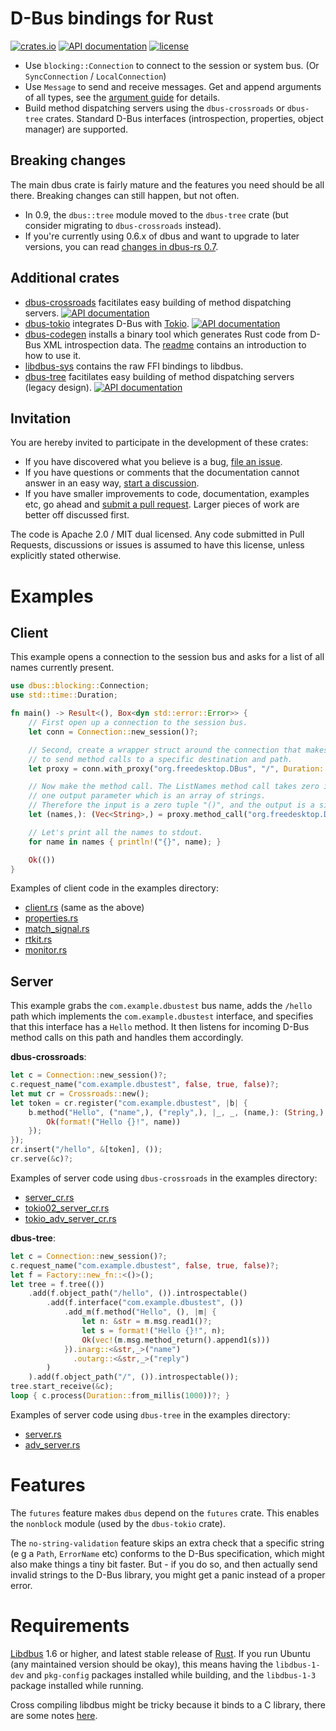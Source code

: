 D-Bus bindings for Rust
=======================

[![crates.io](https://img.shields.io/crates/v/dbus.svg)](https://crates.io/crates/dbus)
[![API documentation](https://docs.rs/dbus/badge.svg)](https://docs.rs/dbus)
[![license](https://img.shields.io/crates/l/dbus.svg)](https://crates.io/crates/dbus)

 * Use `blocking::Connection` to connect to the session or system bus. (Or `SyncConnection` / `LocalConnection`)
 * Use `Message` to send and receive messages. Get and append arguments of all types, see the [argument guide](dbus/examples/argument_guide.md) for details.
 * Build method dispatching servers using the `dbus-crossroads` or `dbus-tree` crates.
   Standard D-Bus interfaces (introspection, properties, object manager) are supported.

Breaking changes
----------------

The main dbus crate is fairly mature and the features you need should be all there. Breaking changes can still happen, but not often.

 * In 0.9, the `dbus::tree` module moved to the `dbus-tree` crate (but consider migrating to `dbus-crossroads` instead).
 * If you're currently using 0.6.x of dbus and want to upgrade to later versions, you can read [changes in dbus-rs 0.7](dbus/changes-in-0.7.md).


Additional crates
-----------------

 * [dbus-crossroads](http://crates.io/crates/dbus-crossroads/) facitilates easy building of method
    dispatching servers. [![API documentation](https://docs.rs/dbus-crossroads/badge.svg)](https://docs.rs/dbus-crossroads)
 * [dbus-tokio](http://crates.io/crates/dbus-tokio/) integrates D-Bus with [Tokio](http://tokio.rs). [![API documentation](https://docs.rs/dbus-tokio/badge.svg)](https://docs.rs/dbus-tokio)
 * [dbus-codegen](http://crates.io/crates/dbus-codegen/) installs a binary tool which generates Rust code from D-Bus XML introspection data. The [readme](https://github.com/diwic/dbus-rs/tree/master/dbus-codegen) contains an introduction to how to use it.
 * [libdbus-sys](http://crates.io/crates/libdbus-sys/) contains the raw FFI bindings to libdbus.
 * [dbus-tree](http://crates.io/crates/dbus-tree/) facitilates easy building of method
    dispatching servers (legacy design). [![API documentation](https://docs.rs/dbus-tree/badge.svg)](https://docs.rs/dbus-tree)

Invitation
----------

You are hereby invited to participate in the development of these crates:

 * If you have discovered what you believe is a bug, [file an issue](https://github.com/diwic/dbus-rs/issues).
 * If you have questions or comments that the documentation cannot answer in an easy way, [start a discussion](https://github.com/diwic/dbus-rs/discussions).
 * If you have smaller improvements to code, documentation, examples etc, go ahead and [submit a pull request](https://github.com/diwic/dbus-rs/pulls).
   Larger pieces of work are better off discussed first.

The code is Apache 2.0 / MIT dual licensed. Any code submitted in Pull Requests, discussions or issues is assumed to have this license,
unless explicitly stated otherwise.


Examples
========

Client
------

This example opens a connection to the session bus and asks for a list of all names currently present.

```rust
use dbus::blocking::Connection;
use std::time::Duration;

fn main() -> Result<(), Box<dyn std::error::Error>> {
    // First open up a connection to the session bus.
    let conn = Connection::new_session()?;

    // Second, create a wrapper struct around the connection that makes it easy
    // to send method calls to a specific destination and path.
    let proxy = conn.with_proxy("org.freedesktop.DBus", "/", Duration::from_millis(5000));

    // Now make the method call. The ListNames method call takes zero input parameters and
    // one output parameter which is an array of strings.
    // Therefore the input is a zero tuple "()", and the output is a single tuple "(names,)".
    let (names,): (Vec<String>,) = proxy.method_call("org.freedesktop.DBus", "ListNames", ())?;

    // Let's print all the names to stdout.
    for name in names { println!("{}", name); }

    Ok(())
}
```

Examples of client code in the examples directory:

 * [client.rs](https://github.com/diwic/dbus-rs/tree/master/dbus/examples/client.rs) (same as the above)
 * [properties.rs](https://github.com/diwic/dbus-rs/tree/master/dbus/examples/properties.rs)
 * [match_signal.rs](https://github.com/diwic/dbus-rs/tree/master/dbus/examples/match_signal.rs)
 * [rtkit.rs](https://github.com/diwic/dbus-rs/tree/master/dbus/examples/rtkit.rs)
 * [monitor.rs](https://github.com/diwic/dbus-rs/tree/master/dbus/examples/monitor.rs)

Server
------

This example grabs the `com.example.dbustest` bus name, adds the `/hello` path
which implements the `com.example.dbustest` interface, and specifies that this
interface has a `Hello` method.
It then listens for incoming D-Bus method calls on this path and handles them accordingly.

**dbus-crossroads**:

```rust
let c = Connection::new_session()?;
c.request_name("com.example.dbustest", false, true, false)?;
let mut cr = Crossroads::new();
let token = cr.register("com.example.dbustest", |b| {
    b.method("Hello", ("name",), ("reply",), |_, _, (name,): (String,)| {
        Ok(format!("Hello {}!", name))
    });
});
cr.insert("/hello", &[token], ());
cr.serve(&c)?;
```

Examples of server code using `dbus-crossroads` in the examples directory:

 * [server_cr.rs](https://github.com/diwic/dbus-rs/blob/master/dbus-crossroads/examples/server_cr.rs)
 * [tokio02_server_cr.rs](https://github.com/diwic/dbus-rs/blob/master/dbus-tokio/examples/tokio02_server_cr.rs)
 * [tokio_adv_server_cr.rs](https://github.com/diwic/dbus-rs/blob/master/dbus-tokio/examples/tokio_adv_server_cr.rs)

**dbus-tree**:

```rust
let c = Connection::new_session()?;
c.request_name("com.example.dbustest", false, true, false)?;
let f = Factory::new_fn::<()>();
let tree = f.tree(())
    .add(f.object_path("/hello", ()).introspectable()
        .add(f.interface("com.example.dbustest", ())
            .add_m(f.method("Hello", (), |m| {
                let n: &str = m.msg.read1()?;
                let s = format!("Hello {}!", n);
                Ok(vec!(m.msg.method_return().append1(s)))
            }).inarg::<&str,_>("name")
              .outarg::<&str,_>("reply")
        )
    ).add(f.object_path("/", ()).introspectable());
tree.start_receive(&c);
loop { c.process(Duration::from_millis(1000))?; }
```

Examples of server code using `dbus-tree` in the examples directory:

 * [server.rs](https://github.com/diwic/dbus-rs/tree/master/dbus-tree/examples/server.rs)
 * [adv_server.rs](https://github.com/diwic/dbus-rs/tree/master/dbus-tree/examples/adv_server.rs)

Features
========

The `futures` feature makes `dbus` depend on the `futures` crate. This enables the `nonblock` module (used by the `dbus-tokio` crate).

The `no-string-validation` feature skips an extra check that a specific string (e g a `Path`, `ErrorName` etc) conforms to the D-Bus specification, which might also make things a tiny bit faster. But - if you do so, and then actually send invalid strings to the D-Bus library, you might get a panic instead of a proper error.

Requirements
============

[Libdbus](https://dbus.freedesktop.org/releases/dbus/) 1.6 or higher, and latest stable release of [Rust](https://www.rust-lang.org/). If you run Ubuntu (any maintained version should be okay), this means having the `libdbus-1-dev` and `pkg-config` packages installed while building, and the `libdbus-1-3` package installed while running.

Cross compiling libdbus might be tricky because it binds to a C library, there are some notes [here](https://github.com/diwic/dbus-rs/blob/master/libdbus-sys/cross_compile.md).
